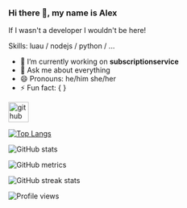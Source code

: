 ### Hi there 👋, my name is Alex
If I wasn't a developer I wouldn't be here!

Skills: luau / nodejs / python / ...

- 🔭 I’m currently working on **subscriptionservice** 
- 💬 Ask me about everything 
- 😄 Pronouns: he/him she/her 
- ⚡ Fun fact: { } 


[<img src='https://cdn.jsdelivr.net/npm/simple-icons@3.0.1/icons/github.svg' alt='github' height='40'>](https://github.com/darkksayb)  

[![Top Langs](https://github-readme-stats.vercel.app/api/top-langs/?username=darkksayb)](https://github.com/anuraghazra/github-readme-stats)

![GitHub stats](https://github-readme-stats.vercel.app/api?username=darkksayb&show_icons=true)  

![GitHub metrics](https://metrics.lecoq.io/darkksayb)  

![GitHub streak stats](https://streak-stats.demolab.com/?user=darkksayb)  

![Profile views](https://gpvc.arturio.dev/darkksayb)  
